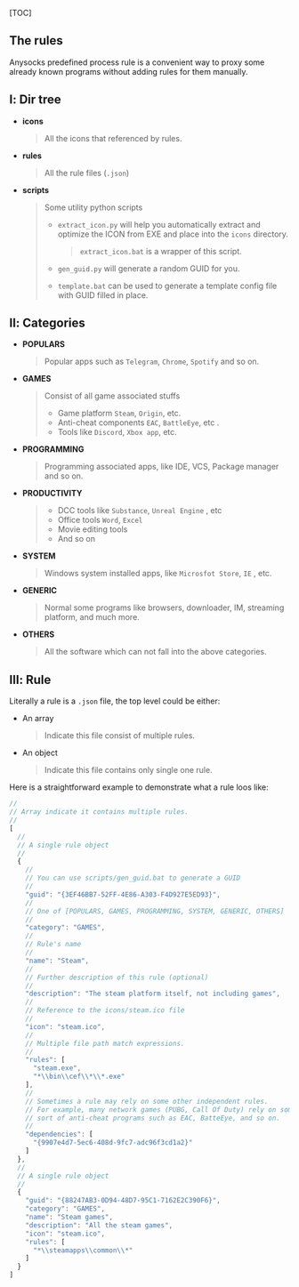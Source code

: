 [TOC]

## The rules

Anysocks predefined process rule is a convenient way to proxy some already known programs without adding rules for them manually.

 

## Ⅰ: Dir tree

+ **icons**

  > All the icons that referenced by rules.

+ **rules**

  > All the rule files (`.json`)

+ **scripts**

  > Some utility python scripts
  >
  > + `extract_icon.py` will help you automatically extract and optimize the ICON from EXE and place into the `icons` directory.
  >
  >   > `extract_icon.bat` is a wrapper of this script.
  >
  > + `gen_guid.py` will generate a random GUID for you.
  >
  > + `template.bat` can be used to generate a template config file with GUID filled in place.

  

## Ⅱ: Categories

+ **POPULARS**

  > Popular apps such as `Telegram`, `Chrome`, `Spotify` and so on.

+ **GAMES**

  > Consist of all game associated stuffs
  >
  > + Game platform `Steam`,  `Origin`, etc.
  > + Anti-cheat components `EAC`, `BattleEye`, etc .
  > + Tools like `Discord`, `Xbox app`, etc.

+ **PROGRAMMING**

  > Programming associated apps, like IDE, VCS, Package manager and so on.

+ **PRODUCTIVITY**

  > + DCC tools like `Substance`, `Unreal Engine` , etc
  > + Office tools `Word`, `Excel`
  > + Movie editing tools
  > + And so on

+ **SYSTEM**

  > Windows system installed apps, like `Microsfot Store`, `IE` , etc.

+ **GENERIC**

  > Normal some programs like browsers, downloader, IM, streaming platform, and much more.

+ **OTHERS**

  > All the software which can not fall into the above categories.

 

## Ⅲ: Rule

Literally a rule is a `.json` file, the top level could be either:

+ An array

  > Indicate this file consist of multiple rules.

+ An object

  > Indicate this file contains only single one rule.

Here is a straightforward example to demonstrate what a rule loos like:

```javascript
//
// Array indicate it contains multiple rules.
//
[
  //
  // A single rule object
  //
  {
    //
    // You can use scripts/gen_guid.bat to generate a GUID
    //
    "guid": "{3EF46BB7-52FF-4E86-A303-F4D927E5ED93}",
    //
    // One of [POPULARS, GAMES, PROGRAMMING, SYSTEM, GENERIC, OTHERS]
    //
    "category": "GAMES",
    //
    // Rule's name
    //
    "name": "Steam",
    //
    // Further description of this rule (optional)
    //
    "description": "The steam platform itself, not including games",
    //
    // Reference to the icons/steam.ico file
    //
    "icon": "steam.ico",
    //
    // Multiple file path match expressions.
    //
    "rules": [
      "steam.exe",
      "*\\bin\\cef\\*\\*.exe"
    ],
    //
    // Sometimes a rule may rely on some other independent rules.
    // For example, many network games (PUBG, Call Of Duty) rely on some           
    // sort of anti-cheat programs such as EAC, BatteEye, and so on.
    //
    "dependencies": [
      "{9907e4d7-5ec6-408d-9fc7-adc96f3cd1a2}"
    ]
  },
  //
  // A single rule object
  //
  {
    "guid": "{88247AB3-0D94-48D7-95C1-7162E2C390F6}",
    "category": "GAMES",
    "name": "Steam games",
    "description": "All the steam games",
    "icon": "steam.ico",
    "rules": [
      "*\\steamapps\\common\\*"
    ]
  }
]
```

